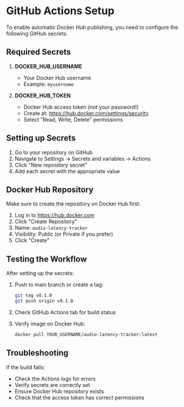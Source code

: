 # GitHub Actions Setup

To enable automatic Docker Hub publishing, you need to configure the following GitHub secrets:

## Required Secrets

1. **DOCKER_HUB_USERNAME**
   - Your Docker Hub username
   - Example: `myusername`

2. **DOCKER_HUB_TOKEN**
   - Docker Hub access token (not your password!)
   - Create at: https://hub.docker.com/settings/security
   - Select "Read, Write, Delete" permissions

## Setting up Secrets

1. Go to your repository on GitHub
2. Navigate to Settings → Secrets and variables → Actions
3. Click "New repository secret"
4. Add each secret with the appropriate value

## Docker Hub Repository

Make sure to create the repository on Docker Hub first:

1. Log in to https://hub.docker.com
2. Click "Create Repository"
3. Name: `audio-latency-tracker`
4. Visibility: Public (or Private if you prefer)
5. Click "Create"

## Testing the Workflow

After setting up the secrets:

1. Push to main branch or create a tag:
   ```bash
   git tag v0.1.0
   git push origin v0.1.0
   ```

2. Check GitHub Actions tab for build status

3. Verify image on Docker Hub:
   ```bash
   docker pull YOUR_USERNAME/audio-latency-tracker:latest
   ```

## Troubleshooting

If the build fails:
- Check the Actions logs for errors
- Verify secrets are correctly set
- Ensure Docker Hub repository exists
- Check that the access token has correct permissions